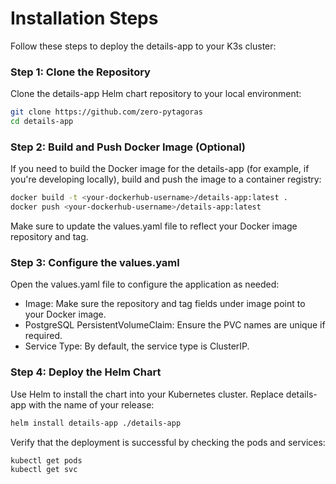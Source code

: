 # Installation Steps

Follow these steps to deploy the details-app to your K3s cluster:

### Step 1: Clone the Repository

Clone the details-app Helm chart repository to your local environment:

```sh
git clone https://github.com/zero-pytagoras
cd details-app
```

### Step 2: Build and Push Docker Image (Optional)

If you need to build the Docker image for the details-app (for example, if you're developing locally), build and push the image to a container registry:

```sh
docker build -t <your-dockerhub-username>/details-app:latest .
docker push <your-dockerhub-username>/details-app:latest
```

Make sure to update the values.yaml file to reflect your Docker image repository and tag.

### Step 3: Configure the values.yaml

Open the values.yaml file to configure the application as needed:

   - Image: Make sure the repository and tag fields under image point to your Docker image.
   - PostgreSQL PersistentVolumeClaim: Ensure the PVC names are unique if required.
   - Service Type: By default, the service type is ClusterIP.

### Step 4: Deploy the Helm Chart

Use Helm to install the chart into your Kubernetes cluster. Replace details-app with the name of your release:

```sh
helm install details-app ./details-app
```

Verify that the deployment is successful by checking the pods and services:

```sh
kubectl get pods
kubectl get svc
```

